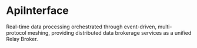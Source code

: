 # ApiInterface
Real-time data processing orchestrated through event-driven, multi-protocol meshing, providing distributed data brokerage services as a unified Relay Broker.
